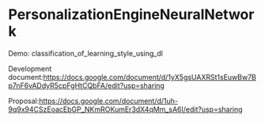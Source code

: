 # PersonalizationEngineNeuralNetwork
Demo:
classification_of_learning_style_using_dl 

Development document:https://docs.google.com/document/d/1yX5gsUAXRSt1sEuwBw7Bp7nF6vADdyR5cpFgHtCQbFA/edit?usp=sharing

Proposal:https://docs.google.com/document/d/1uh-9q9x94CSzEoacEbGP_NKmROKumEr3dX4qMm_sA6I/edit?usp=sharing
